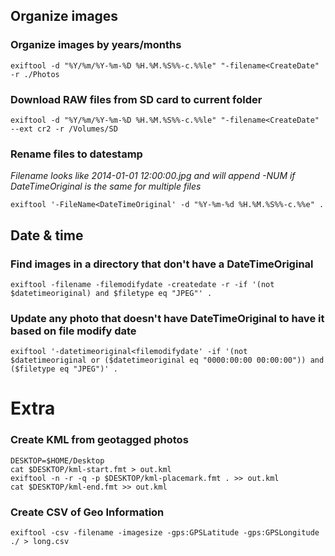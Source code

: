 
## Organize images

### Organize images by years/months

    exiftool -d "%Y/%m/%Y-%m-%D %H.%M.%S%%-c.%%le" "-filename<CreateDate" -r ./Photos

### Download RAW files from SD card to current folder

    exiftool -d "%Y/%m/%Y-%m-%D %H.%M.%S%%-c.%%le" "-filename<CreateDate" --ext cr2 -r /Volumes/SD

### Rename files to datestamp

*Filename looks like 2014-01-01 12:00:00.jpg and will append -NUM if DateTimeOriginal is the same for multiple files*

    exiftool '-FileName<DateTimeOriginal' -d "%Y-%m-%d %H.%M.%S%%-c.%%e" .  
    
## Date & time

### Find images in a directory that don't have a DateTimeOriginal ###

    exiftool -filename -filemodifydate -createdate -r -if '(not $datetimeoriginal) and $filetype eq "JPEG"' .
    
### Update any photo that doesn't have DateTimeOriginal to have it based on file modify date

    exiftool '-datetimeoriginal<filemodifydate' -if '(not $datetimeoriginal or ($datetimeoriginal eq "0000:00:00 00:00:00")) and ($filetype eq "JPEG")' .
    
# Extra

### Create KML from geotagged photos

	DESKTOP=$HOME/Desktop
	cat $DESKTOP/kml-start.fmt > out.kml
	exiftool -n -r -q -p $DESKTOP/kml-placemark.fmt . >> out.kml
	cat $DESKTOP/kml-end.fmt >> out.kml

### Create CSV of Geo Information

	exiftool -csv -filename -imagesize -gps:GPSLatitude -gps:GPSLongitude ./ > long.csv
